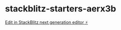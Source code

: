 # stackblitz-starters-aerx3b

[Edit in StackBlitz next generation editor ⚡️](https://stackblitz.com/~/github.com/gbarskaibiuna/stackblitz-starters-aerx3b)